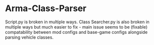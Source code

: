 # Arma-Class-Parser
Script.py is broken in multiple ways.
Class Searcher.py is also broken in multiple ways but much easier to fix - main issue seems to be (fixable) compatability between mod configs and base-game configs alongside parsing vehicle classes.
